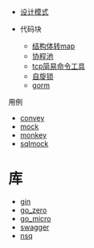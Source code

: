- [设计模式](design_patterns)

- 代码块
  - [结构体转map](common/StructAssignment.go)
  - [协程池](common/pool/pool.go)
  - [tcp简易命令工具](tcpDialAndServe/main.go)
  - [自旋锁](lock/self_lock.go)
  - [gorm](sql)


用例
  - [convey](mock_go/convey_test.go)
  - [mock](mock_go/mock_test.go)
  - [monkey](mock_go/monkey_test.go)
  - [sqlmock](mock_go/sql_test.go)

# 库
  - [gin](web/gin.md)
  - [go_zero](web/go_zero.md)
  - [go_micro](web/go_micro.md)
  - [swagger](web/swagger.md)
  - [nsq](web/nsq.md)
